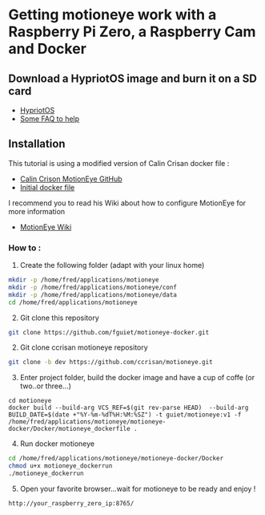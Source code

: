 # Getting motioneye work with a Raspberry Pi Zero, a Raspberry Cam and Docker

## Download a HypriotOS image and burn it on a SD card

* [HypriotOS](https://blog.hypriot.com/downloads/)
* [Some FAQ to help](https://blog.hypriot.com/faq/)

## Installation

This tutorial is using a modified version of Calin Crisan docker file :

* [Calin Crison MotionEye GitHub](https://github.com/ccrisan/motioneye)
* [Initial docker file](https://github.com/ccrisan/motioneye/blob/dev/extra/Dockerfile.armv7-armhf)

I recommend you to read his Wiki about how to configure MotionEye for more information

* [MotionEye Wiki](https://github.com/ccrisan/motioneye/wiki)

### How to :

1.  Create the following folder (adapt with your linux home)

```bash
mkdir -p /home/fred/applications/motioneye
mkdir -p /home/fred/applications/motioneye/conf
mkdir -p /home/fred/applications/motioneye/data
cd /home/fred/applications/motioneye
```

2. Git clone this repository

```bash
git clone https://github.com/fguiet/motioneye-docker.git
```

2. Git clone ccrisan motioneye repository

```bash
git clone -b dev https://github.com/ccrisan/motioneye.git
```

3. Enter project folder, build the docker image and have a cup of coffe (or two..or three...)

```
cd motioneye
docker build --build-arg VCS_REF=$(git rev-parse HEAD)  --build-arg BUILD_DATE=$(date +"%Y-%m-%dT%H:%M:%SZ") -t guiet/motioneye:v1 -f  /home/fred/applications/motioneye/motioneye-docker/Docker/motioneye_dockerfile .
```

4. Run docker motioneye

```bash
cd /home/fred/applications/motioneye/motioneye-docker/Docker
chmod u+x motioneye_dockerrun
./motioneye_dockerrun
```

5. Open your favorite browser...wait for motioneye to be ready and enjoy !

```
http://your_raspberry_zero_ip:8765/
```


